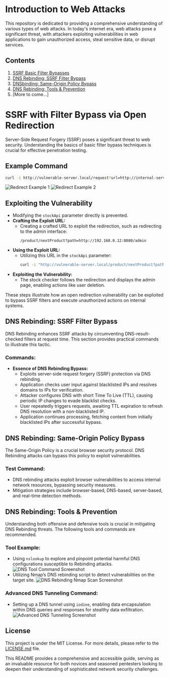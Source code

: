  # Introduction to Web Attacks

This repository is dedicated to providing a comprehensive understanding of various types of web attacks. In today's internet era, web attacks pose a significant threat, with attackers exploiting vulnerabilities in web applications to gain unauthorized access, steal sensitive data, or disrupt services.

## Contents

1. [SSRF Basic Filter Bypasses](#ssrf-basic-filter-bypasses)
2. [DNS Rebinding: SSRF Filter Bypass](#dns-rebinding-ssrf-filter-bypass)
3. [DNSbinding: Same-Origin Policy Bypass](#dns-rebinding-same-origin-policy-bypass)
4. [DNS Rebinding: Tools & Prevention](#dns-rebinding-tools--prevention)
5. [More to come...]

# SSRF with Filter Bypass via Open Redirection

Server-Side Request Forgery (SSRF) poses a significant threat to web security. Understanding the basics of basic filter bypass techniques is crucial for effective penetration testing.

## Example Command

```bash
curl -i http://vulnerable-server.local/request?url=http://internal-server.local/
```

![Redirect Example 1](https://i.postimg.cc/2y6jR0LB/redirectnb2.png)
![Redirect Example 2](https://i.postimg.cc/j5qtPMXk/redirect3.png)

## Exploiting the Vulnerability

- Modifying the `stockApi` parameter directly is prevented.
- **Crafting the Exploit URL:**
  - Creating a crafted URL to exploit the redirection, such as redirecting to the admin interface:
    ```plaintext
    /product/nextProduct?path=http://192.168.0.12:8080/admin
    ```
- **Using the Exploit URL:**
  - Utilizing this URL in the `stockApi` parameter:
    ```bash
    curl -i "http://vulnerable-server.local/product/nextProduct?path=http://192.168.0.12:8080/admin"
    ```
- **Exploiting the Vulnerability:**
  - The stock checker follows the redirection and displays the admin page, enabling actions like user deletion.

These steps illustrate how an open redirection vulnerability can be exploited to bypass SSRF filters and execute unauthorized actions on internal systems.

## DNS Rebinding: SSRF Filter Bypass

DNS Rebinding enhances SSRF attacks by circumventing DNS-result-checked filters at request time. This section provides practical commands to illustrate this tactic.

### Commands:
- **Essence of DNS Rebinding Bypass:**
  - Exploits server-side request forgery (SSRF) protection via DNS rebinding.
  - Application checks user input against blacklisted IPs and resolves domains to IPs for verification.
  - Attacker configures DNS with short Time To Live (TTL), causing periodic IP changes to evade blacklist checks.
  - User repeatedly triggers requests, awaiting TTL expiration to refresh DNS resolution with a non-blacklisted IP.
  - Application continues processing, fetching content from initially blacklisted IPs after successful bypass.

## DNS Rebinding: Same-Origin Policy Bypass

The Same-Origin Policy is a crucial browser security protocol. DNS Rebinding attacks can bypass this policy to exploit vulnerabilities.

### Test Command:
- DNS rebinding attacks exploit browser vulnerabilities to access internal network resources, bypassing security measures.
- Mitigation strategies include browser-based, DNS-based, server-based, and real-time detection methods.

## DNS Rebinding: Tools & Prevention

Understanding both offensive and defensive tools is crucial in mitigating DNS Rebinding threats. The following tools and commands are recommended.

### Tool Example:
- Using `nslookup` to explore and pinpoint potential harmful DNS configurations susceptible to Rebinding attacks.
  ![DNS Tool Command Screenshot](assets/images/dns_tool_command.png)
- Utilizing Nmap’s DNS rebinding script to detect vulnerabilities on the target site.
  ![DNS Rebinding Nmap Scan Screenshot](assets/images/dns_rebinding_nmap_scan.png)

### Advanced DNS Tunneling Command:
- Setting up a DNS tunnel using `iodine`, enabling data encapsulation within DNS queries and responses for stealthy data exfiltration.
  ![Advanced DNS Tunneling Screenshot](assets/images/advanced_dns_tunneling.png)

## License

This project is under the MIT License. For more details, please refer to the [LICENSE.md](LICENSE.md) file.

This README provides a comprehensive and accessible guide, serving as an invaluable resource for both novices and seasoned pentesters looking to deepen their understanding of sophisticated network security challenges.    
